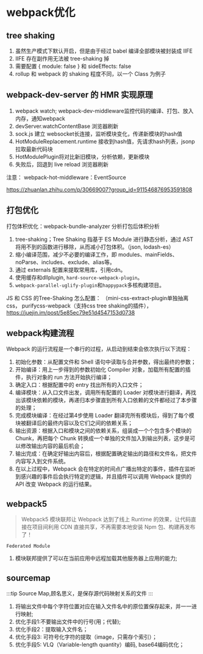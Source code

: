# webpack优化
## tree shaking
1. 虽然生产模式下默认开启，但是由于经过 babel 编译全部模块被封装成 IIFE
2. IIFE 存在副作用无法被 tree-shaking 掉
3. 需要配置 { module: false } 和 sideEffects: false
4. rollup 和 webpack 的 shaking 程度不同，以一个 Class 为例子


## webpack-dev-server 的 HMR 实现原理

1. webpack watch; webpack-dev-middleware监控代码的编译、打包、放入内存，通知webpack
2. devServer.watchContentBase  浏览器刷新
3. sock.js 建立 websocket长连接，监听模块变化，传递新模块的hash值
4. HotModuleReplacement.runtime 接收到hash值，先请求hash列表，jsonp拉取最新代码块
5. HotModulePlugin将对比新旧模块，分析依赖，更新模块
6. 失败后，回退到 live reload 浏览器刷新


注意： webpack-hot-middleware：EventSource

https://zhuanlan.zhihu.com/p/30669007?group_id=911546876953591808

## 打包优化

打包体积优化：webpack-bundle-analyzer 分析打包后体积分析


1. tree-shaking；Tree Shaking 指基于 ES Module 进行静态分析，通过 AST 将用不到的函数进行移除，从而减小打包体积。（json, lodash-es）
2. 缩小编译范围，减少不必要的编译工作，即 modules、mainFields、noParse、includes、exclude、alias等。
3. 通过 externals 配置来提取常用库，引用cdn。
4. 使用缓存和dllplugin, `hard-source-webpack-plugin`。
5. `webpack-parallel-uglify-plugin`和`happypack`多核构建项目。


JS 和 CSS 的Tree-Shaking 怎么配置：
（mini-css-extract-plugin单独抽离css， purifycss-webpack（支持css tree shaking的插件），
https://juejin.im/post/5e85ec79e51d4547153d0738

## webpack构建流程

Webpack 的运行流程是一个串行的过程，从启动到结束会依次执行以下流程：

1. 初始化参数：从配置文件和 Shell 语句中读取与合并参数，得出最终的参数；
2. 开始编译：用上一步得到的参数初始化 Compiler 对象，加载所有配置的插件，执行对象的 run 方法开始执行编译；
3. 确定入口：根据配置中的 entry 找出所有的入口文件；
4. 编译模块：从入口文件出发，调用所有配置的 Loader 对模块进行翻译，再找出该模块依赖的模块，再递归本步骤直到所有入口依赖的文件都经过了本步骤的处理；
5. 完成模块编译：在经过第4步使用 Loader 翻译完所有模块后，得到了每个模块被翻译后的最终内容以及它们之间的依赖关系；
6. 输出资源：根据入口和模块之间的依赖关系，组装成一个个包含多个模块的 Chunk，再把每个 Chunk 转换成一个单独的文件加入到输出列表，这步是可以修改输出内容的最后机会；
7. 输出完成：在确定好输出内容后，根据配置确定输出的路径和文件名，把文件内容写入到文件系统。
8. 在以上过程中，Webpack 会在特定的时间点广播出特定的事件，插件在监听到感兴趣的事件后会执行特定的逻辑，并且插件可以调用 Webpack 提供的 API 改变 Webpack 的运行结果。
## webpack5

> Webpack5 模块联邦让 Webpack 达到了线上 Runtime 的效果，让代码直接在项目间利用 CDN 直接共享，不再需要本地安装 Npm 包、构建再发布了！

`Federated Module`

1. 模块联邦提供了可以在当前应用中远程加载其他服务器上应用的能力;
## sourcemap
:::tip
Source Map,顾名思义，是保存源代码映射关系的文件
:::

1. 将输出文件中每个字符位置对应在输入文件名中的原位置保存起来，并一一进行映射;
2. 优化手段1:不要输出文件中的行号(用；代替);
3. 优化手段2：提取输入文件名；
4. 优化手段3: 可符号化字符的提取（image，只需存个索引）；
5. 优化手段5: VLQ（Variable-length quantity）编码, base64编码优化；